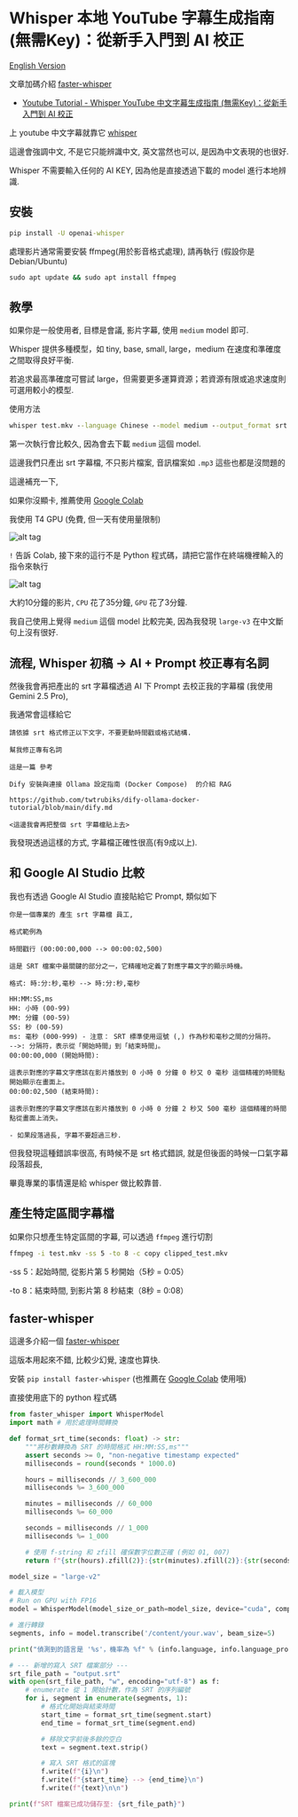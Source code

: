 # Whisper 本地 YouTube 字幕生成指南 (無需Key)：從新手入門到 AI 校正

[English Version](README_en.md)

文章加碼介紹 [faster-whisper](#faster-whisper)

* [Youtube Tutorial - Whisper YouTube 中文字幕生成指南 (無需Key)：從新手入門到 AI 校正](https://youtu.be/E-X3kp8wCIg)

上 youtube 中文字幕就靠它 [whisper](https://github.com/openai/whisper)

這邊會強調中文, 不是它只能辨識中文, 英文當然也可以, 是因為中文表現的也很好.

Whisper 不需要輸入任何的 AI KEY, 因為他是直接透過下載的 model 進行本地辨識.

## 安裝

```cmd
pip install -U openai-whisper
```

處理影片通常需要安裝 ffmpeg(用於影音格式處理), 請再執行 (假設你是 Debian/Ubuntu)

```cmd
sudo apt update && sudo apt install ffmpeg
```

## 教學

如果你是一般使用者, 目標是會議, 影片字幕, 使用 `medium` model 即可.

Whisper 提供多種模型，如 tiny, base, small, large，medium 在速度和準確度之間取得良好平衡.

若追求最高準確度可嘗試 large，但需要更多運算資源；若資源有限或追求速度則可選用較小的模型.

使用方法

```cmd
whisper test.mkv --language Chinese --model medium --output_format srt
```

第一次執行會比較久, 因為會去下載 `medium` 這個 model.

這邊我們只產出 srt 字幕檔, 不只影片檔案, 音訊檔案如 `.mp3` 這些也都是沒問題的

這邊補充一下,

如果你沒顯卡, 推薦使用 [Google Colab](https://colab.google/)

我使用 T4 GPU (免費, 但一天有使用量限制)

![alt tag](https://cdn.imgpile.com/f/kEJuw8y_xl.png)

`!` 告訴 Colab, 接下來的這行不是 Python 程式碼，請把它當作在終端機裡輸入的指令來執行

![alt tag](https://cdn.imgpile.com/f/eurDpGD_xl.png)

大約10分鐘的影片, `CPU` 花了35分鐘, `GPU` 花了3分鐘.

我自己使用上覺得 `medium` 這個 model 比較完美, 因為我發現 `large-v3` 在中文斷句上沒有很好.

## 流程, Whisper 初稿 -> AI + Prompt 校正專有名詞

然後我會再把產出的 srt 字幕檔透過 AI 下 Prompt 去校正我的字幕檔 (我使用 Gemini 2.5 Pro),

我通常會這樣給它

```text
請依據 srt 格式修正以下文字，不要更動時間戳或格式結構.

幫我修正專有名詞

這是一篇 參考

Dify 安裝與連接 Ollama 設定指南 (Docker Compose)  的介紹 RAG

https://github.com/twtrubiks/dify-ollama-docker-tutorial/blob/main/dify.md

<這邊我會再把整個 srt 字幕檔貼上去>
```

我發現透過這樣的方式, 字幕檔正確性很高(有9成以上).

## 和 Google AI Studio 比較

我也有透過 Google AI Studio 直接貼給它 Prompt, 類似如下

```text
你是一個專業的 產生 srt 字幕檔 員工,

格式範例為

時間戳行 (00:00:00,000 --> 00:00:02,500)

這是 SRT 檔案中最關鍵的部分之一，它精確地定義了對應字幕文字的顯示時機。

格式: 時:分:秒,毫秒 --> 時:分:秒,毫秒

HH:MM:SS,ms
HH: 小時 (00-99)
MM: 分鐘 (00-59)
SS: 秒 (00-59)
ms: 毫秒 (000-999) - 注意： SRT 標準使用逗號 (,) 作為秒和毫秒之間的分隔符。
-->: 分隔符，表示從「開始時間」到「結束時間」。
00:00:00,000 (開始時間):

這表示對應的字幕文字應該在影片播放到 0 小時 0 分鐘 0 秒又 0 毫秒 這個精確的時間點開始顯示在畫面上。
00:00:02,500 (結束時間):

這表示對應的字幕文字應該在影片播放到 0 小時 0 分鐘 2 秒又 500 毫秒 這個精確的時間點從畫面上消失。

- 如果段落過長, 字幕不要超過三秒.
```

但我發現這種錯誤率很高, 有時候不是 srt 格式錯誤, 就是但後面的時候一口氣字幕段落超長,

畢竟專業的事情還是給 whisper 做比較靠普.

## 產生特定區間字幕檔

如果你只想產生特定區間的字幕, 可以透過 `ffmpeg` 進行切割

```cmd
ffmpeg -i test.mkv -ss 5 -to 8 -c copy clipped_test.mkv
```

-ss 5：起始時間, 從影片第 5 秒開始（5秒 = 0:05）

-to 8：結束時間, 到影片第 8 秒結束（8秒 = 0:08）

## faster-whisper

這邊多介紹一個 [faster-whisper](https://github.com/SYSTRAN/faster-whisper)

這版本用起來不錯, 比較少幻覺, 速度也算快.

安裝 `pip install faster-whisper` (也推薦在 [Google Colab](https://colab.google/) 使用哦)

直接使用底下的 python 程式碼

```python
from faster_whisper import WhisperModel
import math # 用於處理時間轉換

def format_srt_time(seconds: float) -> str:
    """將秒數轉換為 SRT 的時間格式 HH:MM:SS,ms"""
    assert seconds >= 0, "non-negative timestamp expected"
    milliseconds = round(seconds * 1000.0)

    hours = milliseconds // 3_600_000
    milliseconds %= 3_600_000

    minutes = milliseconds // 60_000
    milliseconds %= 60_000

    seconds = milliseconds // 1_000
    milliseconds %= 1_000

    # 使用 f-string 和 zfill 確保數字位數正確 (例如 01, 007)
    return f"{str(hours).zfill(2)}:{str(minutes).zfill(2)}:{str(seconds).zfill(2)},{str(milliseconds).zfill(3)}"

model_size = "large-v2"

# 載入模型
# Run on GPU with FP16
model = WhisperModel(model_size_or_path=model_size, device="cuda", compute_type="float16")

# 進行轉錄
segments, info = model.transcribe('/content/your.wav', beam_size=5)

print("偵測到的語言是 '%s'，機率為 %f" % (info.language, info.language_probability))

# --- 新增的寫入 SRT 檔案部分 ---
srt_file_path = "output.srt"
with open(srt_file_path, "w", encoding="utf-8") as f:
    # enumerate 從 1 開始計數，作為 SRT 的序列編號
    for i, segment in enumerate(segments, 1):
        # 格式化開始與結束時間
        start_time = format_srt_time(segment.start)
        end_time = format_srt_time(segment.end)

        # 移除文字前後多餘的空白
        text = segment.text.strip()

        # 寫入 SRT 格式的區塊
        f.write(f"{i}\n")
        f.write(f"{start_time} --> {end_time}\n")
        f.write(f"{text}\n\n")

print(f"SRT 檔案已成功儲存至: {srt_file_path}")
```
